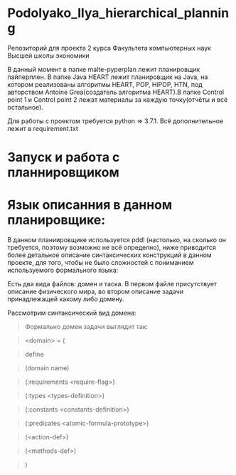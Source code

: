 # Podolyako_Ilya_hierarchical_planning

Репозиторий для проекта 2 курса Факультета компьютерных наук Высшей школы экономики

В данный момент в папке malte-pyperplan лежит планировщик пайперплен. В папке Java HEART лежит планировщик на Java, на котором реализованы алгоритмы HEART, POP, HiPOP, HTN, под авторством Antoine Grea(создатель алгоритма HEART).В папке Control point 1 и Control point 2 лежат материалы за каждую точку(отчёты и всё остальное).

Для работы с проектом требуется python => 3.7.1. Всё дополнительное лежит в requirement.txt


# Запуск и работа с планнировщиком


# Язык описанния в данном планировщике:
В данном планиировщике используется pddl (настолько, на сколько он требуется, поэтому возможно не всё определно), ниже приводится более детальное описание синтаксических конструкций в данном проекте, для того, чтобы не было сложностей с пониманием используемого формального языка:

Есть два вида файлов: домен и таска. В первом файле присутствует описание физического мира, во втором описание задачи принадлежащей какому либо домену.

Рассмотрим синтаксический вид домена:

>Формально домен задачи выглядит так:

>\<domain\> = (

>define

>(domain name)

>(:requirements \<require-flag\>)

>(:types \<types-definition\>)

>(:constants \<constants-definition\>)
  
>(:predicates \<atomic-formula-prototype\>)

>(\<action-def\>)

>(\<methods-def\>)

>)
